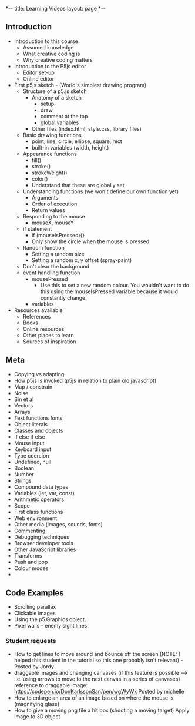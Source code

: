 *--
title: Learning Videos
layout: page
*--

## Introduction

* Introduction to this course
  * Assumed knowledge
  * What creative coding is
  * Why creative coding matters
* Introduction to the P5js editor
  * Editor set-up
  * Online editor
* First p5js sketch - (World's simplest drawing program)
  * Structure of a p5.js sketch
    * Anatomy of a sketch
      * setup
      * draw
      * comment at the top
      * global variables
    * Other files (index.html, style.css, library files)
  * Basic drawing functions
    * point, line, circle, ellipse, square, rect
    * built-in variables (width, height)
  * Appearance functions
    * fill()
    * stroke()
    * strokeWeight()
    * color()
    * Understand that these are globally set
  * Understanding functions (we won't define our own function yet)
    * Arguments
    * Order of execution
    * Return values
  * Responding to the mouse
    * mouseX, mouseY
  * if statement
    * if (mouseIsPressed){}
    * Only show the circle when the mouse is pressed
  * Random function
    * Setting a random size
    * Setting a random x, y offset (spray-paint)
  * Don't clear the background
  * event handling function
    * mousePressed
      * Use this to set a new random colour. You wouldn't want to do this using
        the mouseIsPressed variable because it would constantly change.
    * variables
* Resources available
  * References
  * Books
  * Online resources
  * Other places to learn
  * Sources of inspiration

## Meta

* Copying vs adapting
* How p5js is invoked (p5js in relation to plain old javascript)
* Map / constrain
* Noise
* Sin et al
* Vectors
* Arrays
* Text functions fonts
* Object literals
* Classes and objects
* If else if else
* Mouse input
* Keyboard input
* Type coercion
* Undefined, null
* Boolean
* Number
* Strings
* Compound data types
* Variables (let, var, const)
* Arithmetic operators
* Scope
* First class functions
* Web environment 
* Other media (images, sounds, fonts)
* Commenting
* Debugging techniques
* Browser developer tools
* Other JavaScript libraries
* Transforms
* Push and pop
* Colour modes
* 



## Code Examples

* Scrolling parallax
* Clickable images
* Using the p5.Graphics object.
* Pixel walls - enemy sight lines.

### Student requests

* How to get lines to move around and bounce off the screen (NOTE: I helped this
  student in the tutorial so this one probably isn't relevant) - Posted by Jordy
* draggable images and changing canvases (if this feature is possible --> i.e.
  using arrows to move to the next canvas in a series of canvases) reference
  to draggable image: https://codepen.io/DonKarlssonSan/pen/wgWyWx Posted by
  michelle 
* How to enlarge an area of an image based on where the mouse is (magnifying
  glass) 
* How to give a moving png file a hit box (shooting a moving target) Apply image
  to 3D object
